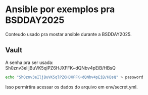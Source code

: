 # Ansible por exemplos pra BSDDAY2025

Conteudo usado pra mostar ansible durante
a BSDDAY2025.

## Vault

A senha pra ser usada: Sh0znv3eIljBuVK5qlPZ6HJXFFK+dQNbv4pEiB/HBsQ

```bash
echo "Sh0znv3eIljBuVK5qlPZ6HJXFFK+dQNbv4pEiB/HBsQ" > password
```

Isso permirtira acessar os dados do arquivo em env/secret.yml.

